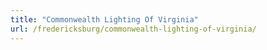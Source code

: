 ```yaml
---
title: "Commonwealth Lighting Of Virginia"
url: /fredericksburg/commonwealth-lighting-of-virginia/
---
```

